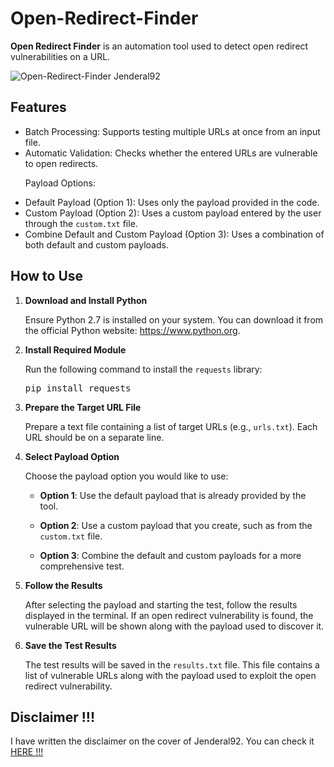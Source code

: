 # Open-Redirect-Finder

<p><strong>Open Redirect Finder</strong> is an automation tool used to detect open redirect vulnerabilities on a URL.</p>

![Open-Redirect-Finder Jenderal92](https://github.com/user-attachments/assets/33e3aef8-40e8-45f7-b62a-ce76265ff04b)


## Features

<ul>
    <li>Batch Processing: Supports testing multiple URLs at once from an input file.</li>
    <li>Automatic Validation: Checks whether the entered URLs are vulnerable to open redirects.</li>
    <p>Payload Options:</p>
    <li>Default Payload (Option 1): Uses only the payload provided in the code.</li>
    <li>Custom Payload (Option 2): Uses a custom payload entered by the user through the <code>custom.txt</code> file.</li>
    <li>Combine Default and Custom Payload (Option 3): Uses a combination of both default and custom payloads.</li>
</ul>

## How to Use

<ol>
    <li>
        <p><strong>Download and Install Python</strong></p>
        <p>Ensure Python 2.7 is installed on your system. You can download it from the official Python website: 
        <a href="https://www.python.org" target="_blank">https://www.python.org</a>.</p>
    </li>
    <li>
        <p><strong>Install Required Module</strong></p>
        <p>Run the following command to install the <code>requests</code> library:</p>
        <pre>pip install requests</pre>
    </li>
    <li>
        <p><strong>Prepare the Target URL File</strong></p>
        <p>Prepare a text file containing a list of target URLs (e.g., <code>urls.txt</code>). Each URL should be on a separate line.</p>
    </li>
    <li>
        <p><strong>Select Payload Option</strong></p>
        <p>Choose the payload option you would like to use:</p>
        <ul>
            <li><p><strong>Option 1</strong>: Use the default payload that is already provided by the tool.</p></li>
            <li><p><strong>Option 2</strong>: Use a custom payload that you create, such as from the <code>custom.txt</code> file.</p></li>
            <li><p><strong>Option 3</strong>: Combine the default and custom payloads for a more comprehensive test.</p></li>
        </ul>
    </li>
    <li>
        <p><strong>Follow the Results</strong></p>
        <p>After selecting the payload and starting the test, follow the results displayed in the terminal. If an open redirect vulnerability is found, the vulnerable URL will be shown along with the payload used to discover it.</p>
    </li>
    <li>
        <p><strong>Save the Test Results</strong></p>
        <p>The test results will be saved in the <code>results.txt</code> file. This file contains a list of vulnerable URLs along with the payload used to exploit the open redirect vulnerability.</p>
    </li>
</ol>

## Disclaimer !!!

<p>I have written the disclaimer on the cover of Jenderal92. You can check it <a href="https://github.com/Jenderal92">HERE !!!</a></p>
